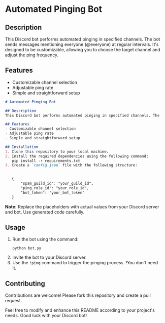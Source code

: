 # Automated Pinging Bot

## Description
This Discord bot performs automated pinging in specified channels. The bot sends messages mentioning everyone (@everyone) at regular intervals. It's designed to be customizable, allowing you to choose the target channel and adjust the ping frequency.

## Features
- Customizable channel selection
- Adjustable ping rate
- Simple and straightforward setup


```markdown
# Automated Pinging Bot

## Description
This Discord bot performs automated pinging in specified channels. The bot sends messages mentioning everyone (@everyone) at regular intervals. It's designed to be customizable, allowing you to choose the target channel and adjust the ping frequency.

## Features
- Customizable channel selection
- Adjustable ping rate
- Simple and straightforward setup

## Installation
1. Clone this repository to your local machine.
2. Install the required dependencies using the following command:
   pip install -r requirements.txt
3. Create a `config.json` file with the following structure:

   
   {
       "spam_guild_id": "your_guild_id",
       "ping_role_id": "your_role_id",
       "bot_token": "your_bot_token"
   }
   ```
   **Note:** Replace the placeholders with actual values from your Discord server and bot. Use generated code carefully.

## Usage
1. Run the bot using the command:
   ```
   python bot.py
   ```
2. Invite the bot to your Discord server.
3. Use the `!ping` command to trigger the pinging process. !You don't need it.

## Contributing
Contributions are welcome! Please fork this repository and create a pull request.

Feel free to modify and enhance this README according to your project's needs. Good luck with your Discord bot!
```
